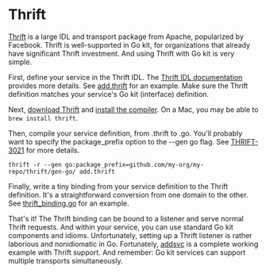 # Thrift

[Thrift](https://thrift.apache.org/) is a large IDL and transport package from Apache, popularized by Facebook.
Thrift is well-supported in Go kit, for organizations that already have significant Thrift investment.
And using Thrift with Go kit is very simple.

First, define your service in the Thrift IDL.
The [Thrift IDL documentation](https://thrift.apache.org/docs/idl) provides more details.
See [add.thrift](https://github.com/chenleji/kit/blob/ec8b02591ee873433565a1ae9d317353412d1d27/examples/addsvc/_thrift/add.thrift) for an example.
Make sure the Thrift definition matches your service's Go kit (interface) definition.

Next, [download Thrift](https://thrift.apache.org/download) and [install the compiler](https://thrift.apache.org/docs/install/).
On a Mac, you may be able to `brew install thrift`.

Then, compile your service definition, from .thrift to .go.
You'll probably want to specify the package_prefix option to the --gen go flag.
See [THRIFT-3021](https://issues.apache.org/jira/browse/THRIFT-3021) for more details.

```
thrift -r --gen go:package_prefix=github.com/my-org/my-repo/thrift/gen-go/ add.thrift
```

Finally, write a tiny binding from your service definition to the Thrift definition.
It's a straightforward conversion from one domain to the other.
See [thrift_binding.go](https://github.com/chenleji/kit/blob/ec8b02591ee873433565a1ae9d317353412d1d27/examples/addsvc/thrift_binding.go) for an example.

That's it!
The Thrift binding can be bound to a listener and serve normal Thrift requests.
And within your service, you can use standard Go kit components and idioms.
Unfortunately, setting up a Thrift listener is rather laborious and nonidiomatic in Go.
Fortunately, [addsvc](https://github.com/chenleji/kit/tree/master/examples/addsvc) is a complete working example with Thrift support.
And remember: Go kit services can support multiple transports simultaneously.
